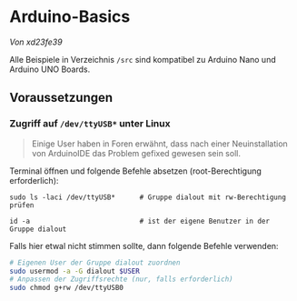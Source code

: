 # Arduino-Basics 

*Von xd23fe39*

Alle Beispiele in Verzeichnis `/src` sind kompatibel zu Arduino Nano und Arduino UNO Boards.

## Voraussetzungen

### Zugriff auf `/dev/ttyUSB*` unter Linux

>Einige User haben in Foren erwähnt, dass nach einer Neuinstallation von ArduinoIDE das 
>Problem gefixed gewesen sein soll.

Terminal öffnen und folgende Befehle absetzen (root-Berechtigung erforderlich):

    sudo ls -laci /dev/ttyUSB*      # Gruppe dialout mit rw-Berechtigung prüfen

    id -a                           # ist der eigene Benutzer in der Gruppe dialout

Falls hier etwal nicht stimmen sollte, dann folgende Befehle verwenden:

```sh
# Eigenen User der Gruppe dialout zuordnen
sudo usermod -a -G dialout $USER
# Anpassen der Zugriffsrechte (nur, falls erforderlich)
sudo chmod g+rw /dev/ttyUSB0
``` 

